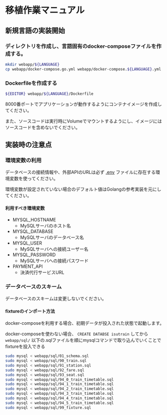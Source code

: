 # 移植作業マニュアル

## 新規言語の実装開始

### ディレクトリを作成し、言語固有のdocker-composeファイルを作成する。

```bash
mkdir webapp/${LANGUAGE}
cp webapp/docker-compose.go.yml webapp/docker-compose.${LANGUAGE}.yml
```

### Dockerfileを作成する

```bash
${EDITOR} webapp/${LANGUAGE}/Dockerfile
```

8000番ポートでアプリケーションが動作するようにコンテナイメージを作成してください。

また、ソースコードは実行時にVolumeでマウントするようにし、イメージにはソースコードを含めないでください。

## 実装時の注意点

### 環境変数の利用

データベースの接続情報や、外部APIのURLは必ず [.env](../webapp/.env) ファイルに存在する環境変数を使ってください。

環境変数が設定されていない場合のデフォルト値はGolangの参考実装を元にしてください。

#### 利用すべき環境変数

* MYSQL_HOSTNAME
  * MySQLサーバのホスト名
* MYSQL_DATABASE
  * MySQLサーバのデータベース名
* MYSQL_USER
  * MySQLサーバへの接続ユーザー名
* MYSQL_PASSWORD
  * MySQLサーバへの接続パスワード
* PAYMENT_API
  * 決済代行サービスURL


### データベースのスキーム

データベースのスキームは変更しないでください。


#### fixtureのインポート方法

docker-composeを利用する場合、初期データが投入された状態で起動します。

docker-composeを使わない場合、 `CREATE DATABSE isutrain` してから `webapp/sql/` 以下の.sqlファイルを順にmysqlコマンドで取り込んでいくことでfixtureを投入できる

```bash
sudo mysql < webapp/sql/01_schema.sql
sudo mysql < webapp/sql/90_train.sql
sudo mysql < webapp/sql/91_station.sql
sudo mysql < webapp/sql/92_fare.sql
sudo mysql < webapp/sql/93_seat.sql
sudo mysql < webapp/sql/94_0_train_timetable.sql
sudo mysql < webapp/sql/94_1_train_timetable.sql
sudo mysql < webapp/sql/94_2_train_timetable.sql
sudo mysql < webapp/sql/94_3_train_timetable.sql
sudo mysql < webapp/sql/94_4_train_timetable.sql
sudo mysql < webapp/sql/94_5_train_timetable.sql
sudo mysql < webapp/sql/99_fixture.sql
```
